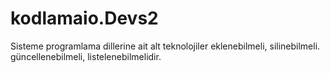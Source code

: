 # kodlamaio.Devs2
 Sisteme programlama dillerine ait alt teknolojiler eklenebilmeli, silinebilmeli. güncellenebilmeli, listelenebilmelidir.
